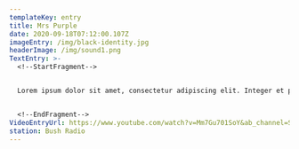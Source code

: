 ```yaml
---
templateKey: entry
title: Mrs Purple
date: 2020-09-18T07:12:00.107Z
imageEntry: /img/black-identity.jpg
headerImage: /img/sound1.png
TextEntry: >-
  <!--StartFragment-->


  Lorem ipsum dolor sit amet, consectetur adipiscing elit. Integer et porttitor velit. Ut sit amet iaculis nulla. Quisque ultricies velit a dui venenatis, a aliquam dui elementum. Cras non efficitur nisl, vel tincidunt ante. Interdum et malesuada fames ac ante ipsum primis in faucibus. Vivamus ornare vestibulum orci, et ultricies magna. Curabitur dictum sapien sollicitudin luctus elementum. Aliquam erat volutpat. Etiam turpis leo, suscipit a sem a, luctus tempor ipsum. Class aptent taciti sociosqu ad litora torquent per conubia nostra, per inceptos himenaeos.


  <!--EndFragment-->
VideoEntryUrl: https://www.youtube.com/watch?v=Mm7Gu701SoY&ab_channel=SURFINGVISIONS
station: Bush Radio
---
```

